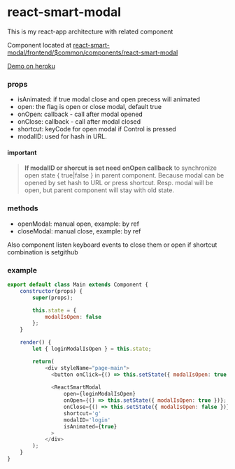 # react-smart-modal

This is my react-app architecture with related component

Component located at [react-smart-modal/frontend/$common/components/react-smart-modal](https://github.com/soldovskij/react-smart-modal/tree/master/frontend/%24common/components/react-smart-modal)

[Demo on heroku](https://react-smart-modal.herokuapp.com/)

### props
* isAnimated: if true modal close and open precess will animated
* open: the flag is open or close modal, default true
* onOpen: callback - call after modal opened
* onClose: callback - call after modal closed
* shortcut: keyCode for open modal if Control is pressed
* modalID: used for hash in URL. 

#### important
> **If modalID or shorcut is set need onOpen callback** to synchronize open state { true|false } in parent component. Because modal can  be opened by set hash to URL or press shortcut. Resp. modal will be open, but parent component will stay with old state.

### methods
* openModal: manual open, example: by ref
* closeModal: manual close, example: by ref

Also component listen keyboard events to close them or open if shortcut combination is setgithub

### example

```javascript
export default class Main extends Component {
    constructor(props) {
        super(props);

        this.state = {
            modalIsOpen: false
        };
    }

    render() {
        let { loginModalIsOpen } = this.state;

        return(
            <div styleName="page-main">
              <button onClick={() => this.setState({ modalIsOpen: true })}>click me</button>
              
              <ReactSmartModal
                  open={loginModalIsOpen}
                  onOpen={() => this.setState({ modalIsOpen: true })};
                  onClose={() => this.setState({ modalIsOpen: false })};
                  shortcut='g'
                  modalID='login'
                  isAnimated={true}
              >
            </div>
        );
    }
}
```
